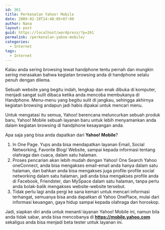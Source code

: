 ```yaml
---
id: 261
title: Perkenalan Yahoo! Mobile
date: 2009-02-18T14:48:05+07:00
author: Nana
layout: post
guid: https://localhost/wordpress/?p=261
permalink: /perkenalan-yahoo-mobile/
categories:
  - Internet
tags:
  - Internet
---
```

Kalau anda sering browsing lewat handphone tentu pernah dan mungkin sering merasakan bahwa kegiatan browsing anda di handphone selalu penuh dengan dilema.

Sebuah website yang begitu indah, lengkap dan enak dibuka di komputer, menjadi sangat sulit dibaca ketika anda mencoba membukanya di Handphone. Menu-menu yang begitu sulit di jangkau, sehingga akhirnya kegiatan browsing andapun jadi habis dipakai untuk mencari menu.

Untuk mengatasi itu semua, Yahoo! berencana meluncurkan sebuah produk baru, Yahoo! Mobile sebuah layanan baru untuk lebih menyamankan anda dalam kegiatan browsing di handphone kesayangan anda.

Apa saja yang bisa anda dapatkan dari **Yahoo! Mobile**?

  1. In One Page. Yups anda bisa mendapatkan layanan Email, Social Networking, Favorite Blog/ Website, sampai kepada informasi tentang olahraga dan cuaca, dalam satu halaman.
  2. Proses pencarian akan lebih mudah dengan Yahoo! One Search Yahoo oneConnect, anda bisa mengakses email-email anda hanya dalam satu halaman, dan bahkan anda bisa mengakses juga profile-profile social networking dalam satu halaman, jadi anda bisa mengakses profile anda di Facebook, Friendster, dan MySpace dalam satu halaman, tanpa perlu anda bolak-balik mengakses website-website tersebut.
  3. Tidak perlu lagi anda pergi ke sana kemari untuk mencari informasi terhangat, semuanya bisa anda dapatkan di Yahoo OnePlace, mulai dari informasi keuangan, gaya hidup sampai kepada olahraga dan horoskop.

Jadi, siapkan diri anda untuk menanti layanan Yahoo! Mobile ini, namun bila anda tidak sabar, anda bisa mencobanya di **https://mobile.yahoo.com** sekaligus anda bisa menjadi beta tester untuk layanan ini.